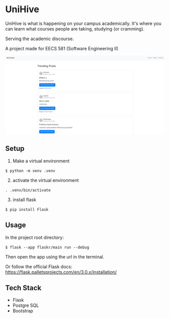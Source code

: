 # UniHive 
UniHive is what is happening on your campus academically. It's where you can learn what courses people are taking, studying (or cramming).  

Serving the academic discourse. 

A project made for EECS 581 (Software Engineering II) 

![](app/static/unihive_proof_of_concept.png)

## Setup 
1) Make a virtual environment
```
$ python -m venv .venv
```
2) activate the virtual environment 

```
. .venv/bin/activate
```

3) install flask
```
$ pip install Flask
```

## Usage 
In the project root directory: 
```
$ flask --app flaskr/main run --debug
```

Then open the app using the url in the terminal. 

Or follow the official Flask docs: https://flask.palletsprojects.com/en/3.0.x/installation/

## Tech Stack 
- Flask 
- Postgre SQL
- Bootstrap 


